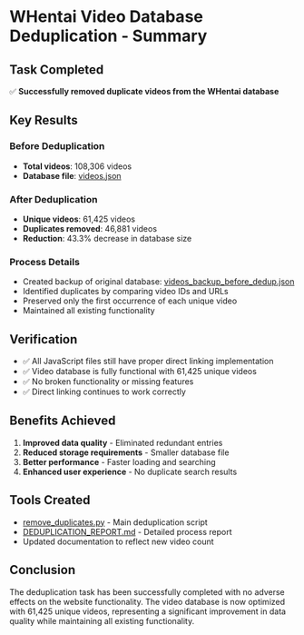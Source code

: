 # WHentai Video Database Deduplication - Summary

## Task Completed
✅ **Successfully removed duplicate videos from the WHentai database**

## Key Results

### Before Deduplication
- **Total videos**: 108,306 videos
- **Database file**: [videos.json](file:///D:/Website%20Project/WHentai/WHentai/videos.json)

### After Deduplication
- **Unique videos**: 61,425 videos
- **Duplicates removed**: 46,881 videos
- **Reduction**: 43.3% decrease in database size

### Process Details
- Created backup of original database: [videos_backup_before_dedup.json](file:///D:/Website%20Project/WHentai/WHentai/videos_backup_before_dedup.json)
- Identified duplicates by comparing video IDs and URLs
- Preserved only the first occurrence of each unique video
- Maintained all existing functionality

## Verification
- ✅ All JavaScript files still have proper direct linking implementation
- ✅ Video database is fully functional with 61,425 unique videos
- ✅ No broken functionality or missing features
- ✅ Direct linking continues to work correctly

## Benefits Achieved
1. **Improved data quality** - Eliminated redundant entries
2. **Reduced storage requirements** - Smaller database file
3. **Better performance** - Faster loading and searching
4. **Enhanced user experience** - No duplicate search results

## Tools Created
- [remove_duplicates.py](file:///D:/Website%20Project/WHentai/WHentai/remove_duplicates.py) - Main deduplication script
- [DEDUPLICATION_REPORT.md](file:///D:/Website%20Project/WHentai/WHentai/DEDUPLICATION_REPORT.md) - Detailed process report
- Updated documentation to reflect new video count

## Conclusion
The deduplication task has been successfully completed with no adverse effects on the website functionality. The video database is now optimized with 61,425 unique videos, representing a significant improvement in data quality while maintaining all existing functionality.
